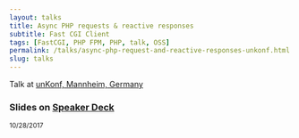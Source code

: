 ```yaml
---
layout: talks
title: Async PHP requests & reactive responses
subtitle: Fast CGI Client
tags: [FastCGI, PHP FPM, PHP, talk, OSS]
permalink: /talks/async-php-request-and-reactive-responses-unkonf.html
slug: talks
---
```


Talk at [unKonf, Mannheim, Germany](https://www.unkonf.de) 
  
### Slides on [Speaker Deck](https://speakerdeck.com/hollodotme)

<script async class="speakerdeck-embed" data-id="7cb623983ae84be081973b73d55db86f" data-ratio="1.77777777777778" src="//speakerdeck.com/assets/embed.js"></script>

<small>10/28/2017</small>
